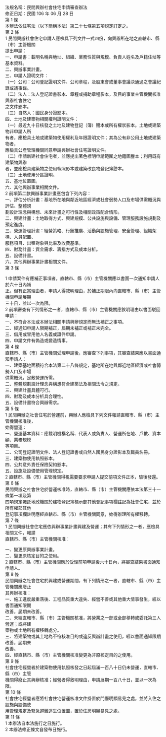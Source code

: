 法規名稱：民間興辦社會住宅申請審查辦法  
修正日期：民國 106 年 06 月 28 日  
第 1 條  
本辦法依住宅法（以下簡稱本法）第二十七條第五項規定訂定之。  
第 2 條  
1 民間興辦社會住宅申請人應檢具下列文件一式四份，向興辦所在地之直轄市、縣（市）主管機關  
提出申請：  
一、申請書：載明名稱與地址、組織、業務性質與規模、負責人姓名及戶籍住址等基本資料。  
二、興辦事業計畫。  
三、申請人證明文件：  
（一）公司：公司登記證明文件、公司章程，及股東會或董事會議決通過之會議紀錄或議事錄。  
（二）法人：法人登記證書影本、章程或捐助章程影本，及目的事業主管機關核准興辦社會住宅  
之文件影本。  
（三）自然人：國民身分證影本。  
四、土地及建築物相關權利證明文件：  
（一）最近九十日核發之土地及建物登記（簿）謄本或所有權狀影本。土地或建築物非申請人所  
有者，應檢具土地或建築物使用權利及年限證明文件；其為公有非公用土地或建築物者，  
應檢具公產管理機關同意申請興辦社會住宅證明文件。  
（二）申請新建社會住宅者，並應提出著色標明申請範圍之地籍圖謄本；利用既有建築物興辦  
者，並應檢具建築物之使用執照影本或建築改良物登記簿謄本。  
（三）土地使用分區證明。  
五、基地位置圖。  
六、其他興辦事業相關文件。  
2 前項第二款興辦事業計畫應包含下列內容：  
一、評估分析計畫：基地所在地與鄰近地區經濟或社會弱勢人口及市場供需概況與評估、整體規  
劃設計理念與構想、未來計畫之可行性及相關政策配合情形。  
二、興建計畫：土地取得方式、興建規模、公共設施與設備、管理服務設施規劃及預定進度。  
三、營運管理計畫：經營策略、行銷推廣、活動與設施管理、安全管理、組織架構、人員配置、  
服務項目、出租對象與比率及收費基準。  
四、財務計畫：資金需求、籌措方式及成本分析。  
五、設備計畫。  
六、其他興辦事業計畫相關文件。  
第 3 條  


1 申請案件有應補正事項者，直轄市、縣（市）主管機關應以書面一次通知申請人於六十日內補  
正。但有正當理由者，申請人得敘明理由，於補正期限內向直轄市、縣（市）主管機關申請展期  
三十日，並以一次為限。  
2 前項審查有下列情形之一者，直轄市、縣（市）主管機關應敘明理由以書面駁回申請：  
一、不符合本法或本辦法相關申請興辦規定而無法補正之事項。  
二、經通知申請人限期補正，屆期未補正或補正未完全。  
三、借用或冒用他人名義或證件申請。  
四、申請文件有偽造或變造情事。  
第 4 條  
直轄市、縣（市）主管機關受理申請後，應審查下列事項，其審查結果應以書面通知申請人：  
一、建築基地面積符合本法第二十八條規定，基地所在地與鄰近地區經濟或社會弱勢人口及市場  
供需概況，足敷營運所需。  
二、整體規劃設計理念與構想符合建築法及相關法令之規定。  
三、興建計畫具體可行。  
四、財務及成本分析具合理性。  
五、設備計畫符合興辦需求。  
第 5 條  
1 民間興辦之社會住宅於營運前，興辦人應檢具下列文件報請直轄市、縣（市）主管機關核准後，  
始得營運：  
一、營運基本資料：應載明機構名稱、代表人或負責人、營運所在地、戶數、資本額、業務規模  
等項目。  
二、公司登記證明文件、法人登記證書或自然人國民身分證影本及職員名冊。  
三、建築物使用執照影本。  
四、公共意外責任保險契約影本。  
五、設施及設備使用管理規定。  
2 直轄市、縣（市）主管機關得視需要要求申請人提交前項文件正本，驗後發還。  
第 6 條  
民間興辦之社會住宅於營運核准時，直轄市、縣（市）主管機關應依本法第三十一條第一項及第  
四項規定囑託地政機關於建物登記簿標示部其他登記事項欄註記為社會住宅，並於所有權部其他  
登記事項欄註明應經直轄市、縣（市）主管機關同意，始得辦理所有權移轉。  
第 7 條  
1 民間興辦社會住宅應依興辦事業計畫興建及營運；其有下列情形之一者，應檢具相關文件，報請  
直轄市、縣（市）主管機關核准：  


一、變更原興辦事業計畫。  
二、變更原核定目的之使用。  
2 直轄市、縣（市）主管機關應於受理前項申請後六十日內，將審查結果書面通知申請人。  
第 8 條  
民間興辦之社會住宅於興建或營運期間，有下列情形之一者，直轄市、縣（市）主管機關應廢止  
其興辦核准：  
一、施工進度嚴重落後、工程品質重大違失、經營不善或其他重大情事發生，經以書面通知限期  
改善，屆期未改善。  
二、未經直轄市、縣（市）主管機關核准，將營業之一部或全部移轉或委託第三人營運；或將建  
築物或土地所有權移轉處分。  
三、將建築物或其土地為不符核准目的或違反興辦計畫之使用，經以書面通知限期改善，屆期未  
改善。  
四、經直轄市、縣（市）主管機關核准變更為非原核定目的之使用。  
第 9 條  
社會住宅經營者於建築物使用執照核發之日起屆滿一百八十日仍未營運，直轄市、縣（市）主管  
機關得廢止其興辦核准；經營者得敘明理由，申請展期一百八十日，並以一次為限。  
第 10 條  
社會住宅經營者應將社會住宅營運核准文件掛置於門廳明顯易見之處，並將入住之設施與設備使  
用管理規定及緊急避難逃生位置圖，置於住房明顯易見之處。  
第 11 條  
1 本辦法自本法施行之日施行。  
2 本辦法修正條文自發布日施行。  



